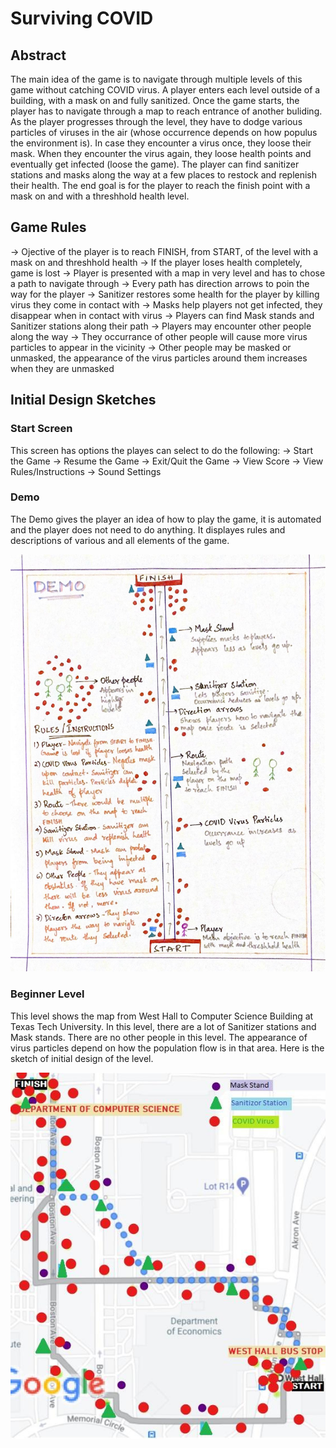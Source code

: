 # Surviving COVID
## Abstract
The main idea of the game is to navigate through multiple levels of this game without catching COVID virus. A player enters each level outside of a building, with a mask on and fully sanitized. Once the game starts, the player has to navigate through a map to reach entrance of another buliding. As the player progresses through the level, they have to dodge various particles of viruses in the air (whose occurrence depends on how populus the environment is). In case they encounter a virus once, they loose their mask. When they encounter the virus again, they loose health points and eventually get infected (loose the game). The player can find sanitizer stations and masks along the way at a few places to restock and replenish their health. The end goal is for the player to reach the finish point with a mask on and with a threshhold health level.

## Game Rules
-> Ojective of the player is to reach FINISH, from START, of the level with a mask on and threshhold health
-> If the player loses health completely, game is lost
-> Player is presented with a map in very level and has to chose a path to navigate through
-> Every path has direction arrows to poin the way for the player
-> Sanitizer restores some health for the player by killing virus they come in contact with
-> Masks help players not get infected, they disappear when in contact with virus
-> Players can find Mask stands and Sanitizer stations along their path
-> Players may encounter other people along the way
-> They occurrance of other people will cause more virus particles to appear in the vicinity
-> Other people may be masked or unmasked, the appearance of the virus particles around them increases when they are unmasked

## Initial Design Sketches
### Start Screen
This screen has options the playes can select to do the following:
-> Start the Game
-> Resume the Game
-> Exit/Quit the Game
-> View Score
-> View Rules/Instructions
-> Sound Settings

### Demo
The Demo gives the player an idea of how to play the game, it is automated and the player does not need to do anything. It displayes rules and descriptions of various and all elements of the game.

![Demo Design Sketch](https://github.com/karishmagarikapalli/VirtualReality_Project_2/blob/main/Demo.jpeg)

### Beginner Level
This level shows the map from West Hall to Computer Science Building at Texas Tech University. In this level, there are a lot of Sanitizer stations and Mask stands. There are no other people in this level. The appearance of virus particles depend on how the population flow is in that area.
Here is the sketch of initial design of the level.

![Demo Design Sketch](https://github.com/karishmagarikapalli/VirtualReality_Project_2/blob/main/Beginner%20Level.jpeg)
